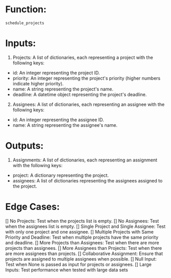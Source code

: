 # Function:

`schedule_projects`

# Inputs:

1. Projects: A list of dictionaries, each representing a project with the following keys:

- id: An integer representing the project ID.
- priority: An integer representing the project's priority (higher numbers indicate higher priority).
- name: A string representing the project's name.
- deadline: A datetime object representing the project's deadline.

2. Assignees: A list of dictionaries, each representing an assignee with the following keys:

- id: An integer representing the assignee ID.
- name: A string representing the assignee's name.

# Outputs:

1. Assignments: A list of dictionaries, each representing an assignment with the following keys:

- project: A dictionary representing the project.
- assignees: A list of dictionaries representing the assignees assigned to the project.

# Edge Cases:

[] No Projects: Test when the projects list is empty.
[] No Assignees: Test when the assignees list is empty.
[] Single Project and Single Assignee: Test with only one project and one assignee.
[] Multiple Projects with Same Priority and Deadline: Test when multiple projects have the same priority and deadline.
[] More Projects than Assignees: Test when there are more projects than assignees.
[] More Assignees than Projects: Test when there are more assignees than projects.
[] Collaborative Assignment: Ensure that projects are assigned to multiple assignees when possible.
[] Null Input: Test when None is passed as input for projects or assignees.
[] Large Inputs: Test performance when tested with large data sets
